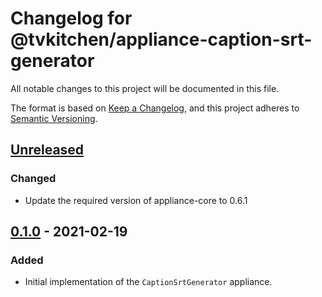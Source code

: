 # Changelog for @tvkitchen/appliance-caption-srt-generator

All notable changes to this project will be documented in this file.

The format is based on [Keep a Changelog](https://keepachangelog.com/en/1.0.0/),
and this project adheres to [Semantic Versioning](https://semver.org/spec/v2.0.0.html).


## [Unreleased]
### Changed
- Update the required version of appliance-core to 0.6.1

## [0.1.0] - 2021-02-19
### Added
- Initial implementation of the `CaptionSrtGenerator` appliance.

[Unreleased]: https://github.com/tvkitchen/appliances/compare/@tvkitchen/appliance-caption-srt-generator@0.1.0...HEAD
[0.1.0]: https://github.com/tvkitchen/appliances/releases/tag/@tvkitchen/appliance-caption-srt-generator@0.1.0


